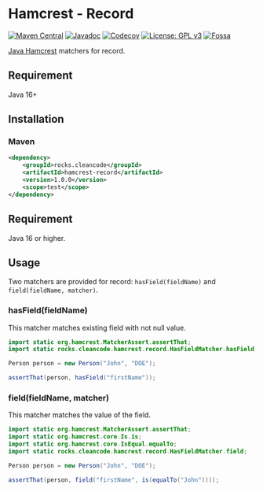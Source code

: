 # Hamcrest - Record

[![Maven Central][Maven Central - badge]][Maven Central - link]
[![Javadoc][Javadoc - badge]][Javadoc - link]
[![Codecov][Codecov - badge]][Codecov - link]
[![License: GPL v3][Licence - badge]][Licence - link]
[![Fossa][Fossa - badge]][Fossa - link]

[Java Hamcrest] matchers for record.

## Requirement

Java 16+

## Installation

### Maven

```xml
<dependency>
    <groupId>rocks.cleancode</groupId>
    <artifactId>hamcrest-record</artifactId>
    <version>1.0.0</version>
    <scope>test</scope>
</dependency>
```

## Requirement

Java 16 or higher.

## Usage

Two matchers are provided for record: `hasField(fieldName)` and `field(fieldName, matcher)`.

### hasField(fieldName)

This matcher matches existing field with not null value.

```java
import static org.hamcrest.MatcherAssert.assertThat;
import static rocks.cleancode.hamcrest.record.HasFieldMatcher.hasField;

Person person = new Person("John", "DOE");

assertThat(person, hasField("firstName"));
```

### field(fieldName, matcher)

This matcher matches the value of the field.

```java
import static org.hamcrest.MatcherAssert.assertThat;
import static org.hamcrest.core.Is.is;
import static org.hamcrest.core.IsEqual.equalTo;
import static rocks.cleancode.hamcrest.record.HasFieldMatcher.field;

Person person = new Person("John", "DOE");

assertThat(person, field("firstName", is(equalTo("John"))));
```

[Java Hamcrest]: https://hamcrest.org/JavaHamcrest/

[Maven Central - badge]: https://img.shields.io/maven-central/v/rocks.cleancode/hamcrest-record?color=brightgreen
[Maven Central - link]: https://search.maven.org/artifact/rocks.cleancode/hamcrest-record
[Javadoc - badge]: https://javadoc.io/badge2/rocks.cleancode/hamcrest-record/javadoc.svg
[Javadoc - link]: https://javadoc.io/doc/rocks.cleancode/hamcrest-record
[Codecov - badge]: https://codecov.io/gh/clean-code-rocks/hamcrest-java-record/branch/main/graph/badge.svg?token=XYLSYOAAP3
[Codecov - link]: https://codecov.io/gh/clean-code-rocks/hamcrest-java-record
[Licence - badge]: https://img.shields.io/badge/License-GPLv3-blue.svg
[Licence - link]: https://www.gnu.org/licenses/gpl-3.0
[Fossa - badge]: https://app.fossa.com/api/projects/git%2Bgithub.com%2Fclean-code-rocks%2Fhamcrest-java-record.svg?type=shield
[Fossa - link]: https://app.fossa.com/projects/git%2Bgithub.com%2Fclean-code-rocks%2Fhamcrest-java-record?ref=badge_shield
